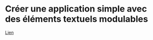 # Créer une application simple avec des éléments textuels modulables 

[Lien](https://developer.android.com/codelabs/basic-android-kotlin-compose-text-composables)
